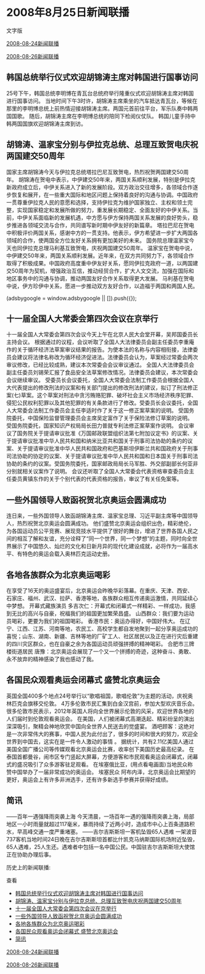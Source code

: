 







# 2008年8月25日新闻联播
 文字版








[2008-08-24新闻联播](/xinwenlianbo/20080824)


[2008-08-26新闻联播](/xinwenlianbo/20080826)





## 韩国总统举行仪式欢迎胡锦涛主席对韩国进行国事访问


25号下午，韩国总统李明博在青瓦台总统府举行隆重仪式欢迎胡锦涛主席对韩国进行国事访问。
当地时间下午3时许，胡锦涛主席乘坐的汽车抵达青瓦台，等候在那里的李明博总统上前热情迎接胡锦涛主席。两国元首前往平台，军乐队奏中韩两国国歌。
随后，胡锦涛主席在李明博总统的陪同下检阅仪仗队。
韩国儿童手持中韩两国国旗欢迎胡锦涛主席到访。


## 胡锦涛、温家宝分别与伊拉克总统、总理互致贺电庆祝两国建交50周年


国家主席胡锦涛今天与伊拉克总统塔拉巴尼互致贺电，热烈祝贺两国建交50周年。
胡锦涛在贺电中表示，中伊建交50年来，两国关系顺利发展，特别是伊拉克新政府成立后，中伊关系进入了新的发展阶段。双方政治交往增多，各领域合作逐步恢复和展开，在一些重大国际和地区问题上保持着良好的沟通与协调。中国政府一贯尊重伊拉克人民的意愿和选择，支持伊拉克为维护国家独立、主权和领土完整，实现国家稳定和发展所做的努力，重发展长期稳定、全面友好的中伊关系。当前，中伊关系面临新的发展机遇，中方愿与伊方保持两国关系发展的良好势头，稳步推进各领域交流与合作，共同谱写新时期中伊友好的新篇章。
塔拉巴尼在贺电中积极评价两国关系，感谢中方的一贯支持。他表示，伊方希望进一步扩大两国各领域的合作，使两国全方位友好关系拥有更加美好的未来。
国务院总理温家宝今天也同伊拉克总理马利基互致贺电，庆祝两国建交50周年。
温家宝在贺电中说，中伊建交50年来，两国关系顺利发展。近年来，在双方共同努力下，各领域合作取得了积极成果。中国政府高度重中伊友好关系，愿同伊拉克政府一道，以两国建交50周年为契机，增强政治互信，推动经贸合作，扩大人文交流，加强在国际和地区事务中的沟通与协调，推动两国友好合作关系取得更大发展。
马利基在贺电中说，伊方珍伊中关系，愿进一步推动双方友好合作，以造福于两国和两国人民。





 (adsbygoogle = window.adsbygoogle || []).push({});

 
## 十一届全国人大常委会第四次会议在京举行


十一届全国人大常委会第四次会议今天上午在北京人民大会堂开幕，吴邦国委员长主持会议。
根据通过的议程，会议听取了全国人大法律委员会副主任委员李重庵作的关于循环经济法草案审议结果的报告。为使本法的名称与内容相衔接，法律委员会建议将法律名称改为循环经济促进法。法律委员会认为，草案经过常委会两次审议修改，已经比较成熟，建议本次常委会会议审议通过。
全国人大法律委员会副主任委员刘锡荣汇报了食品安全法草案修改情况。法律委员会建议，本次常委会会议继续审议。
受委员长会议委托，全国人大常委会法制工作委员会根据全国人大代表提出的修改刑法的议案和有关部门提出的修改刑法的建议，拟订了刑法修正案(七)草案。这个草案对刑法中贪污贿赂犯罪、破坏社会主义市场经济秩序犯罪、侵犯公民权利犯罪以及其他犯罪的有关条款进行了修改。受委员长会议委托，全国人大常委会法制工作委员会主任李适时作了关于这一修正案草案的说明。
受国务院委托，中国保险监督管理委员会主席吴定富作了关于保险法修订草案的说明。
受国务院委托，国家知识产权局局长田力普就专利法修正案草案作说明。
会议审议了国务院关于提请审议批准《万国邮政联盟组织法第七附加议定书》的议案、关于提请审议批准中华人民共和国和纳米比亚共和国关于刑事司法协助的条约的议案、关于提请审议批准中华人民共和国政府和巴基斯坦伊斯兰共和国政府关于刑事司法协助的协定的议案、关于提请审议批准中华人民共和国和日本国关于刑事司法协助的条约的议案。受国务院委托，国家邮政局局长马军胜、外交部副部长何亚非分别就相关议案作了说明。
会议还听取了全国人大常委会代表资格审查委员会主任委员黄镇东作的关于个别代表的代表资格的报告，审议了有关任免案等。


## 一些外国领导人致函祝贺北京奥运会圆满成功


连日来，一些外国领导人致函胡锦涛主席、温家宝总理、习近平副主席等中国领导人，热烈祝贺北京奥运会圆满成功。
他们盛赞北京奥运会组织出色，精彩绝伦，为各国运动员公平竞赛、展现竞技水平提供了很好的舞台，增进了世界各国人民之间的相互了解和友谊，充分诠释了“同一个世界，同一个梦想”的主题，同时向全世界展示了中国悠久、灿烂的文化和日新月异的现代化建设成就，必将作为一届高水平、有特色的奥运会载入奥林匹克运动史册。


## 各地各族群众为北京奥运喝彩


在享受了16天的奥运盛宴后，北京奥运会昨晚华彩落幕。在重庆、天津、西安、石家庄、福州、武汉、拉萨、香港等地，各族群众相互传递奥运激情，共同延续心中梦想。
开幕式藏族演员 多吉次仁：开幕式和闭幕式一样精彩、一样成功，我感到无比的高兴与自豪，祝福我们的祖国更加繁荣昌盛。
山西群众：我们要为运动员喝彩，更要为我们的祖国喝彩。
香港市民：奥运办得好，中国好伟大。
在辽宁、江西、江苏、河南等地，农民工、高校学生都自发地聚到一起分享奥运成功的喜悦；山东、湖南、新疆、吉林等地的厂矿工人、社区居民以及正在进行灾后重建的四川灾区群众，也在自豪之余为各国运动员顽强拼搏的精神喝彩。
合肥市三牌楼街道居民 唐豫：北京奥运会展现了一个又一个拼搏的奇迹，这种奋斗、勇敢、永不放弃的精神感染了我也感动了我。


## 各国民众观看奥运会闭幕式 盛赞北京奥运会


英国全国400多个地点24号举行以“歌唱祖国，歌唱伦敦”为主题的活动，庆祝奥林匹克会旗移交伦敦。
4万多伦敦市民汇集到白金汉宫前，参加大型欢庆音乐会。
很多伦敦市民表示，2012年英国人将向全世界展示伦敦的风采，欢迎世界各地的人们届时到伦敦观看奥运会。
在美国，人们被闭幕式高潮迭起、精彩纷呈的演出深深吸引，聚精会神地欣赏中国向全世界人民送去的觉盛宴。
酒吧顾客：这绝对是一次非常伟大的赛事，中国人民为此付出了，很多的时间和很大的努力，欢迎全世界到中国去，这实在是一件令人激动的事情 。
据统计，共有2.11亿美国人通过美国全国广播公司等传媒观看北京奥运会比赛，收率创下美国历史最高纪录。
在泰国首都曼谷，闹市区专门竖起大屏幕，方便游客和市民观看奥运会闭幕式，闭幕式的盛况吸引了众多游客驻足观看。
在埃塞俄比亚，(用点看电画面)当地民众称赞中国举办了一届非常成功的奥运会。
埃塞民众 阿布内泽，北京奥运会比期望的更好，奥运会上有许多非洲选手，还有许多新选手参赛并获得好成绩。


## 简讯


——百年一遇强降雨突袭上海
今天清晨，一场百年一遇的强降雨突袭上海，局部地区一小时雨量就超过117毫米，暴雨持续了近两小时，造成市中心上百条道路积水，早高峰交通一度严重堵塞。
——吉尔吉斯斯坦一客机坠毁65人遇难
一架波音737客机当地时间24日晚在吉尔吉斯斯坦首都比什凯克马纳斯国际机场附近坠毁，65人遇难，25人生还。遇难者中包括一名中国公民。中国驻吉尔吉斯斯坦大使馆正在协助办理后事。






历史上的新闻联播:

 查看
 

* [韩国总统举行仪式欢迎胡锦涛主席对韩国进行国事访问](#韩国总统举行仪式欢迎胡锦涛主席对韩国进行国事访问)
* [胡锦涛、温家宝分别与伊拉克总统、总理互致贺电庆祝两国建交50周年](#胡锦涛、温家宝分别与伊拉克总统、总理互致贺电庆祝两国建交50周年)
* [十一届全国人大常委会第四次会议在京举行](#十一届全国人大常委会第四次会议在京举行)
* [一些外国领导人致函祝贺北京奥运会圆满成功](#一些外国领导人致函祝贺北京奥运会圆满成功)
* [各地各族群众为北京奥运喝彩](#各地各族群众为北京奥运喝彩)
* [各国民众观看奥运会闭幕式 盛赞北京奥运会](#各国民众观看奥运会闭幕式-盛赞北京奥运会)
* [简讯](#简讯)






[2008-08-24新闻联播](/xinwenlianbo/20080824)


[2008-08-26新闻联播](/xinwenlianbo/20080826)



